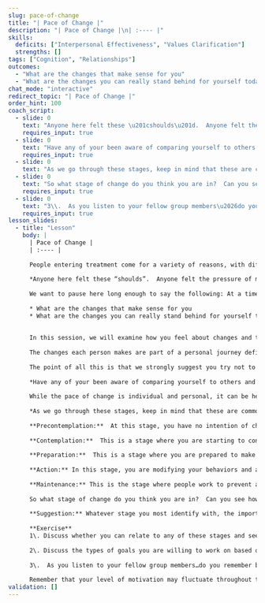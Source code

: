 ```yaml
---
slug: pace-of-change
title: "| Pace of Change |"
description: "| Pace of Change |\n| :---- |"
skills:
  deficits: ["Interpersonal Effectiveness", "Values Clarification"]
  strengths: []
tags: ["Cognition", "Relationships"]
outcomes:
  - "What are the changes that make sense for you"
  - "What are the changes you can really stand behind for yourself today"
chat_mode: "interactive"
redirect_topic: "| Pace of Change |"
order_hint: 100
coach_script:
  - slide: 0
    text: "Anyone here felt these \u201cshoulds\u201d.  Anyone felt the pressure of managing other people\u2019s expectations about this process?  Does anyone here put too much pressure on themselves?"
    requires_input: true
  - slide: 0
    text: "Have any of your been aware of comparing yourself to others and having these things happen, either too much pessimism or optimism?"
    requires_input: true
  - slide: 0
    text: "As we go through these stages, keep in mind that these are common stages for all behavioral change.  Going on diets, changing communication patterns, starting to exercise.  In addition, it is important to be aware that they are not static or linear.  You can go through a stage, fall back, skip stages\u2026they can happen quickly or quite slowly.  Realizing how normal they are can help you manage your expectations and appreciate the complexity of making long-lasting change."
  - slide: 0
    text: "So what stage of change do you think you are in?  Can you see how people you know may be in different stages?"
    requires_input: true
  - slide: 0
    text: "3\\.  As you listen to your fellow group members\u2026do you remember being at a different stage?  Can you think of the events/situations that helped you move into a different stage?"
    requires_input: true
lesson_slides:
  - title: "Lesson"
    body: |
      | Pace of Change |
      | :---- |
      
      People entering treatment come for a variety of reasons, with different problems, different situations, and with different goals. Many people, however, think they should have a particular attitude about changing their own addictive behaviors. For example, many people think that they should be positive they want to change, they should express no second thoughts about making changes in their life, and they should be ready to make any and all changes right now.
      
      *Anyone here felt these “shoulds”.  Anyone felt the pressure of managing other people’s expectations about this process?  Does anyone here put too much pressure on themselves?*
      
      We want to pause here long enough to say the following: At a time when you are beginning the very difficult process of change, these “should”s just add extra baggage. In fact, it is quite normal to experience ambivalence about changing old behaviors. The real issues (the ones that matter at 2:00 am, when you feel those strong cravings to use) to be **AWARE** of are the following:
      
      * What are the changes that make sense for you  
      * What are the changes you can really stand behind for yourself today
      
      
      In this session, we will examine how you feel about changes and the pace of these changes, without all the “should”s.
      
      The changes each person makes are part of a personal journey defined by many factors. Most importantly, each person must go through these changes at his/her own pace.  Some stop using and never go back. Others change slowly over time, and though they may want to stop completely, it might take several episodes of using before they are able to do so. Some begin the long and difficult process of lifestyle change; others stay focused on “just not using right now.”
      
      The point of all this is that we strongly suggest you try not to compare your pace and style of changing to other people’s pace. Why? Because you are bound to set yourself up for either unjustified pessimism or optimism. What is most important is to stay in tune with your own pace, and to establish a way of changing that you can sustain.
      
      *Have any of your been aware of comparing yourself to others and having these things happen, either too much pessimism or optimism?*
      
      While the pace of change is individual and personal, it can be helpful to be aware of commonly experienced “stages of change.” Below are several stages that people often go through when trying to make changes in their lives. You may identify with some of the stages, either now or from other points in your life. 
      
      *As we go through these stages, keep in mind that these are common stages for all behavioral change.  Going on diets, changing communication patterns, starting to exercise.  In addition, it is important to be aware that they are not static or linear.  You can go through a stage, fall back, skip stages…they can happen quickly or quite slowly.  Realizing how normal they are can help you manage your expectations and appreciate the complexity of making long-lasting change.*
      
      **Precontemplation:**  At this stage, you have no intention of changing your behaviors and you do not really feel that you have a problem. If you are here in treatment, it is often because there is some external pressure to be in treatment. This may make it difficult for you to define what you want to work on in treatment, which in turn often makes being in treatment in this stage a frustrating experience. 
      
      **Contemplation:**  This is a stage where you are starting to consider the impact your substance use has had on your life in a more serious way, while typically also feeling quite ambivalent. You are aware a problem exists but you are not sure you want to do anything to change the problem. You are beginning to add up the positive and negative consequences of use in your daily life, but may feel too overwhelmed to make real changes. 
      
      **Preparation:**	This is a stage where you are prepared to make changes based on your evaluation of the impact of substance use in your life, but you have not fully decided how to accomplish these changes, and what your goals are going to be. For example, you may have decided to change by going to support group meetings, but you haven’t decided which group is right for you, or for how long you’d like to stop using. 
      
      **Action:** In this stage, you are modifying your behaviors and are working at changing your life. This often involves devoting a good deal of time and effort to making changes, as well as an accompanying sense that you are on a path you feel good about for yourself.
      
      **Maintenance:** This is the stage where people work to prevent a return to old behaviors and to maintain the gains made during the action phase. This stage still involves a good deal of effort and dedication of time and energy.
      
      So what stage of change do you think you are in?  Can you see how people you know may be in different stages?
      
      **Suggestion:** Whatever stage you most identify with, the important point is to understand this stage and allow yourself to progress at your own pace, whether it is the same or different from the pace of those around you.  
      
      **Exercise**  
      1\. Discuss whether you can relate to any of these stages and see if other group members agree with where you are at.
      
      2\. Discuss the types of goals you are willing to work on based on the stage you are in. 
      
      3\.  As you listen to your fellow group members…do you remember being at a different stage?  Can you think of the events/situations that helped you move into a different stage?
      
      Remember that your level of motivation may fluctuate throughout treatment. You may feel quite secure in the changes you are making at times. There may be times, however, when you find yourself struggling more because of life pressures, etc. The important thing is that you try to be **AWARE** of what you are experiencing and set goals that are realistic. In addition, when you are feeling less motivated you might need more support (more support group meetings, more contact with friends/ supports, more structure in your life, etc.). Change is difficult for everyone. Do what you can, and remember to make use of the support around you.
validation: []
---
```

